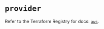 # `provider`

Refer to the Terraform Registry for docs: [`aws`](https://registry.terraform.io/providers/hashicorp/aws/3.76.1/docs).
